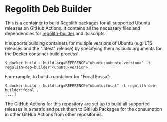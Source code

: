 # Regolith Deb Builder

This is a container to build Regolith packages for all supported Ubuntu releases on GitHub Actions. It contains all the necessary files and dependencies for [regolith-builder](https://github.com/regolith-linux/regolith-builder) and its scripts.

It supports building containers for multiple versions of Ubuntu (e.g. LTS releases and the "latest" release) by specifying them as build arguments for the Docker container build process:

```
$ docker build --build-arg=REFERENCE="ubuntu:<ubuntu-version>" -t regolith-deb-builder:<ubuntu-version> .
```

For example, to build a container for "Focal Fossa":

```
$ docker build --build-arg=REFERENCE="ubuntu:focal" -t regolith-deb-builder:focal .
[...]
```

The GitHub Actions for this repository are set up to build all supported releases in a matrix and push them to GitHub Packages for the consumption in other GitHub Actions from other repositories.